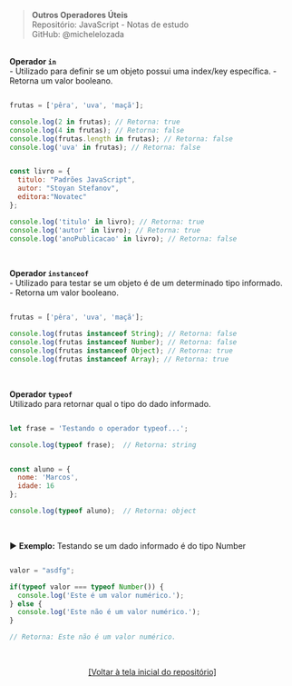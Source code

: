 > **Outros Operadores Úteis**  
> Repositório: JavaScript - Notas de estudo     
> GitHub: @michelelozada
&nbsp;
     
&nbsp;  
**Operador `in`**  
\- Utilizado para definir se um objeto possui uma index/key específica. 
\- Retorna um valor booleano.    

```js

frutas = ['pêra', 'uva', 'maçã'];

console.log(2 in frutas); // Retorna: true
console.log(4 in frutas); // Retorna: false
console.log(frutas.length in frutas); // Retorna: false
console.log('uva' in frutas); // Retorna: false
```
```js

const livro = {
  titulo: "Padrões JavaScript", 
  autor: "Stoyan Stefanov",
  editora:"Novatec"
};

console.log('titulo' in livro); // Retorna: true
console.log('autor' in livro); // Retorna: true
console.log('anoPublicacao' in livro); // Retorna: false
```

&nbsp;  

**Operador `instanceof`**   
\- Utilizado para testar se um objeto é de um determinado tipo informado.  
\- Retorna um valor booleano.  
```js

frutas = ['pêra', 'uva', 'maçã'];

console.log(frutas instanceof String); // Retorna: false
console.log(frutas instanceof Number); // Retorna: false
console.log(frutas instanceof Object); // Retorna: true
console.log(frutas instanceof Array); // Retorna: true
```

&nbsp;  

**Operador `typeof`**  
Utilizado para retornar qual o tipo do dado informado.  
```js

let frase = 'Testando o operador typeof...';

console.log(typeof frase);  // Retorna: string
```
```js

const aluno = {
  nome: 'Marcos',
  idade: 16
};

console.log(typeof aluno);  // Retorna: object
```

&nbsp;  

:arrow_forward: **Exemplo:** Testando se um dado informado é do tipo Number
```js

valor = "asdfg";

if(typeof valor === typeof Number()) {
  console.log('Este é um valor numérico.');
} else {
  console.log('Este não é um valor numérico.');
}

// Retorna: Este não é um valor numérico.
```

&nbsp; 

<div align="center">
<a href="https://github.com/michelelozada/JavaScript-Study-Notes">[Voltar à tela inicial do repositório]</a>
</div>